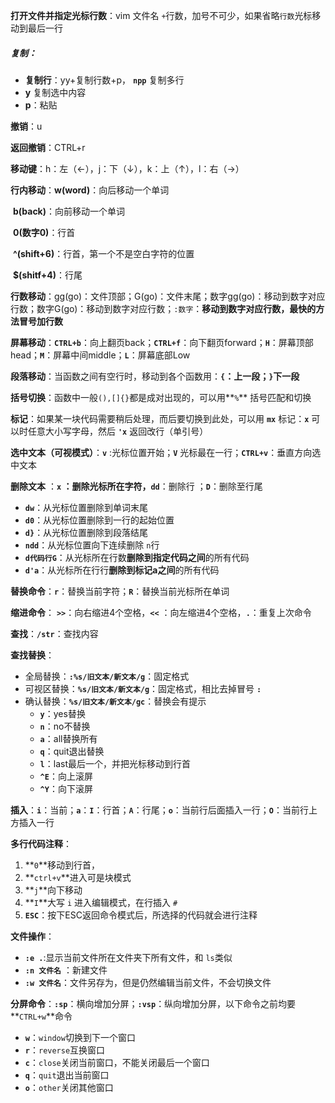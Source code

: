 **打开文件并指定光标行数**：vim 文件名 `+`行数，加号不可少，如果省略`行数`光标移动到最后一行

##### **复制**：

- **复制行**：yy+复制行数+p， **`npp`** 复制多行
- **y** 复制选中内容
- **p**：粘贴

**撤销**：u

**返回撤销**：CTRL+r

**移动键**：h：左（←），j：下（↓），k：上（↑），l：右（→）

**行内移动**：**w(word)**：向后移动一个单词

​		    **b(back)**：向前移动一个单词

​		    **0(数字0)**：行首

​		    **^(shift+6)**：行首，第一个不是空白字符的位置

​		    **$(shitf+4)**：行尾

**行数移动**：gg(go)：文件顶部；G(go)：文件末尾；数字gg(go)：移动到数字对应行数；数字G(go)：移动到数字对应行数；`:数字`：**移动到数字对应行数，最快的方法冒号加行数**

**屏幕移动**：**`CTRL+b`**：向上翻页back；**`CTRL+f`**：向下翻页forward；**`H`**：屏幕顶部head；**`M`**：屏幕中间middle；**`L`**：屏幕底部Low

**段落移动**：当函数之间有空行时，移动到各个函数用：**`{`：上一段；`}`下一段**

**括号切换**：函数中一般`(),[]{}`都是成对出现的，可以用**`%`** 括号匹配和切换

**标记**：如果某一块代码需要稍后处理，而后要切换到此处，可以用 **`mx`** 标记：**`x`** 可以时任意大小写字母，然后 **`'x`** 返回改行（单引号）

**选中文本（可视模式）**：**`v`** :光标位置开始；**`V`** 光标最在一行；**`CTRL+v`**：垂直方向选中文本

**删除文本** ：**`x` **：删除光标所在字符，**`dd`**：删除行 ；**`D`**：删除至行尾

- **`dw`**：从光标位置删除到单词末尾
- **`d0`**：从光标位置删除到一行的起始位置
- **`d}`**：从光标位置删除到段落结尾
- **`ndd`**：从光标位置向下连续删除 `n`行
- **`d代码行G`**：从光标所在行数**删除到指定代码之间**的所有代码
- **`d'a`**：从光标所在行行**删除到标记a之间**的所有代码

**替换命令**：**`r`**：替换当前字符；**`R`**：替换当前光标所在单词

**缩进命令**： **`>>`**：向右缩进4个空格，**`<<`** ：向左缩进4个空格，**`.`**：重复上次命令

**查找**：**`/str`**：查找内容

**查找替换**：

- 全局替换：**`:%s/旧文本/新文本/g`**：固定格式
- 可视区替换：**`%s/旧文本/新文本/g`**：固定格式，相比去掉冒号 **`:`**
- 确认替换：**`%s/旧文本/新文本/gc`**：替换会有提示
  - **`y`**：yes替换
  - **`n`**：no不替换
  - **`a`**：all替换所有
  - **`q`**：quit退出替换
  - **`l`**：last最后一个，并把光标移动到行首
  - **`^E`**：向上滚屏
  - **`^Y`**：向下滚屏

**插入**：**`i`**：当前；**`a`**：**`I`**：行首；**`A`**：行尾；**`o`**：当前行后面插入一行；**`O`**：当前行上方插入一行

**多行代码注释**：

1. **`0`**移动到行首，
2. **`ctrl+v`**进入可是块模式
3. **`j`**向下移动
4. **`I`**大写 `i` 进入编辑模式，在行插入 `#`
5. **`ESC`**：按下ESC返回命令模式后，所选择的代码就会进行注释

**文件操作**：

- **`:e .`**:显示当前文件所在文件夹下所有文件，和 `ls`类似
- **`:n 文件名`** ：新建文件
- **`:w 文件名`**：文件另存为，但是仍然编辑当前文件，不会切换文件

**分屏命令**：**`:sp`**：横向增加分屏；**`:vsp`**：纵向增加分屏，以下命令之前均要**`CTRL+w`**命令

- **`w`**：`window`切换到下一个窗口
- **`r`**：`reverse`互换窗口
- **`c`**：`close`关闭当前窗口，不能关闭最后一个窗口
- **`q`**：`quit`退出当前窗口
- **`o`**：`other`关闭其他窗口

